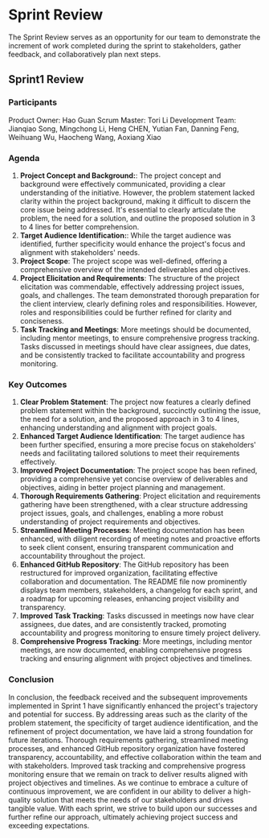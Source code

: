 # Sprint Review

The Sprint Review serves as an opportunity for our team to demonstrate the increment of work completed during the sprint to 
stakeholders, gather feedback, and collaboratively plan next steps.

## Sprint1 Review

### Participants

Product Owner: Hao Guan
Scrum Master: Tori Li
Development Team: Jianqiao Song, Mingchong Li, Heng CHEN, Yutian Fan, Danning Feng, Weihuang Wu, Haocheng Wang, Aoxiang Xiao

### Agenda
1. **Project Concept and Background:**: The project concept and background were effectively communicated, providing a clear understanding of the initiative. However, the problem statement lacked clarity within the project background, making it difficult to discern the core issue being addressed. It's essential to clearly articulate the problem, the need for a solution, and outline the proposed solution in 3 to 4 lines for better comprehension.
3. **Target Audience Identification:**: While the target audience was identified, further specificity would enhance the project's focus and alignment with stakeholders' needs.
4. **Project Scope**: The project scope was well-defined, offering a comprehensive overview of the intended deliverables and objectives.
5. **Project Elicitation and Requirements**: The structure of the project elicitation was commendable, effectively addressing project issues, goals, and challenges. The team demonstrated thorough preparation for the client interview, clearly defining roles and responsibilities. However, roles and responsibilities could be further refined for clarity and conciseness.
6. **Task Tracking and Meetings**: More meetings should be documented, including mentor meetings, to ensure comprehensive progress tracking. Tasks discussed in meetings should have clear assignees, due dates, and be consistently tracked to facilitate accountability and progress monitoring.

### Key Outcomes
1. **Clear Problem Statement**: The project now features a clearly defined problem statement within the background, succinctly outlining the issue, the need for a solution, and the proposed approach in 3 to 4 lines, enhancing understanding and alignment with project goals.
2. **Enhanced Target Audience Identification**: The target audience has been further specified, ensuring a more precise focus on stakeholders' needs and facilitating tailored solutions to meet their requirements effectively.
3. **Improved Project Documentation**: The project scope has been refined, providing a comprehensive yet concise overview of deliverables and objectives, aiding in better project planning and management.
4. **Thorough Requirements Gathering**: Project elicitation and requirements gathering have been strengthened, with a clear structure addressing project issues, goals, and challenges, enabling a more robust understanding of project requirements and objectives.
5. **Streamlined Meeting Processes**: Meeting documentation has been enhanced, with diligent recording of meeting notes and proactive efforts to seek client consent, ensuring transparent communication and accountability throughout the project.
6. **Enhanced GitHub Repository**: The GitHub repository has been restructured for improved organization, facilitating effective collaboration and documentation. The README file now prominently displays team members, stakeholders, a changelog for each sprint, and a roadmap for upcoming releases, enhancing project visibility and transparency.
7. **Improved Task Tracking**: Tasks discussed in meetings now have clear assignees, due dates, and are consistently tracked, promoting accountability and progress monitoring to ensure timely project delivery.
8. **Comprehensive Progress Tracking**: More meetings, including mentor meetings, are now documented, enabling comprehensive progress tracking and ensuring alignment with project objectives and timelines.

### Conclusion
In conclusion, the feedback received and the subsequent improvements implemented in Sprint 1 have significantly enhanced the project's trajectory 
and potential for success. By addressing areas such as the clarity of the problem statement, the specificity of target audience 
identification, and the refinement of project documentation, we have laid a strong foundation for future iterations. Thorough 
requirements gathering, streamlined meeting processes, and enhanced GitHub repository organization have fostered transparency, 
accountability, and effective collaboration within the team and with stakeholders. Improved task tracking and comprehensive progress
monitoring ensure that we remain on track to deliver results aligned with project objectives and timelines. As we continue to embrace a
culture of continuous improvement, we are confident in our ability to deliver a high-quality solution that meets the needs of our stakeholders
and drives tangible value. With each sprint, we strive to build upon our successes and further refine our approach, ultimately achieving project success 
and exceeding expectations.



